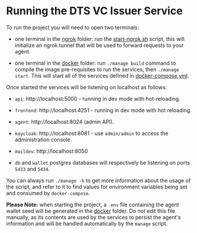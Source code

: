 # Running the DTS VC Issuer Service

To run the project you will need to open two terminals:

- one terminal in the [ngrok](./ngrok) folder: run the [start-ngrok.sh](./ngrok/start-ngrok.sh) script, this will initialize an ngrok tunnel that will be used to forward requests to your agent.

- one terminal in the [docker](./docker) folder: run `./manage build` command to compile the image pre-requisites to run the services, then `./manage start`. This will start all of the services defined in [docker-compose.yml](./docker/docker-compose.yml).

Once started the services will be listening on localhost as follows:

- `api`: http://localhost:5000 - running in dev mode with hot-reloading.

- `frontend`: http://localhost:4251 - running in dev mode with hot reloading.

- `agent`: http://localhost:8024 (admin API).

- `keycloak`: http://localhost:8081 - use `admin/admin` to access the administration console.

- `maildev`: http://localhost:8050

- `db` and `wallet` postgres databases will respectively be listening on ports `5433` and `5434`.

You can always run `./manage -h` to get more information about the usage of the script, and refer to it to find values for environment variables being set and consumed by `docker-compose`.

**Please Note:** when starting the project, a `.env` file containing the agent wallet seed will be generated in the [docker](./docker) folder. Do not edit this file manually, as its contents are used by the services to persist the agent's information and will be handled automatically by the `manage` script.
